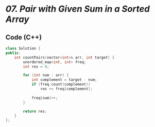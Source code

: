 # *07. Pair with Given Sum in a Sorted Array*
## Code (C++)

```cpp
class Solution {
public:
    int countPairs(vector<int>& arr, int target) {
        unordered_map<int, int> freq;
        int res = 0;

        for (int num : arr) {
            int complement = target - num;
            if (freq.count(complement)) 
                res += freq[complement];
            
            freq[num]++;
        }

        return res;
    }
};
```
